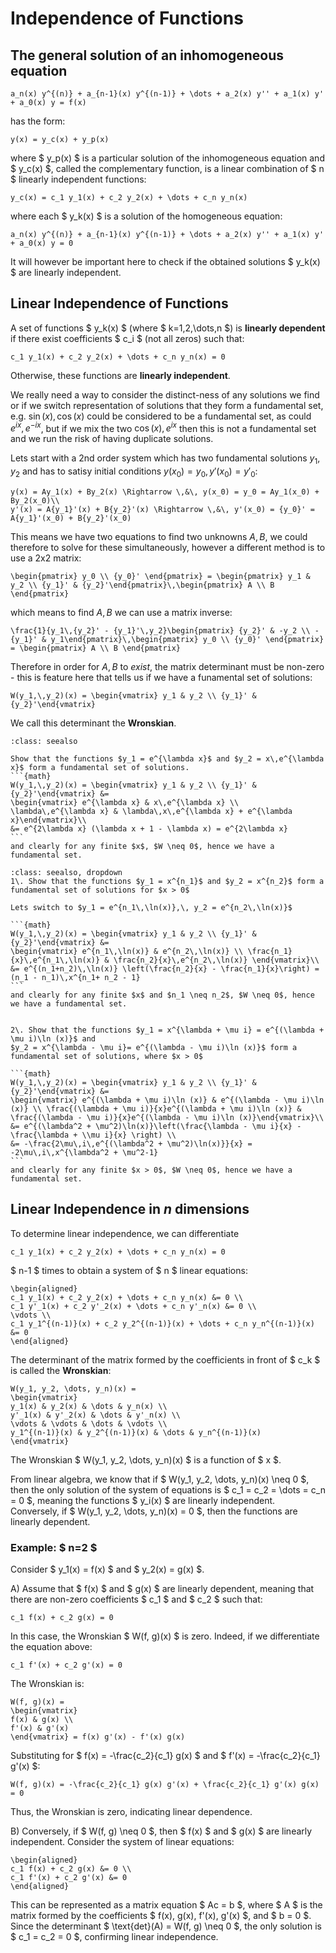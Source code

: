 # Independence of Functions

## The general solution of an inhomogeneous equation 

```{math}
a_n(x) y^{(n)} + a_{n-1}(x) y^{(n-1)} + \dots + a_2(x) y'' + a_1(x) y' + a_0(x) y = f(x)
```

has the form:

```{math}
y(x) = y_c(x) + y_p(x)
```

where $ y_p(x) $ is a particular solution of the inhomogeneous equation and $ y_c(x) $, called the complementary function, is a linear combination of $ n $ linearly independent functions:

```{math}
y_c(x) = c_1 y_1(x) + c_2 y_2(x) + \dots + c_n y_n(x)
```

where each $ y_k(x) $ is a solution of the homogeneous equation:

```{math}
a_n(x) y^{(n)} + a_{n-1}(x) y^{(n-1)} + \dots + a_2(x) y'' + a_1(x) y' + a_0(x) y = 0
```

It will however be important here to check if the obtained solutions $ y_k(x) $ are linearly independent.

## Linear Independence of Functions

A set of functions $ y_k(x) $ (where $ k=1,2,\dots,n $) is **linearly dependent** if there exist coefficients $ c_i $ (not all zeros) such that:

```{math}
c_1 y_1(x) + c_2 y_2(x) + \dots + c_n y_n(x) = 0
```

Otherwise, these functions are **linearly independent**.

We really need a way to consider the distinct-ness of any solutions we find or if we switch representation of solutions that they form a fundamental set, e.g. $\sin(x),\, \cos(x)$ could be 
considered to be a fundamental set, as could $e^{ix},\, e^{-ix}$, but if we mix the two $\cos(x),\, e^{ix}$ then this is not a fundamental set and we run the risk of having 
duplicate solutions.  

Lets start with a 2nd order system which has two fundamental solutions $y_1,\, y_2$ and has to satisy initial conditions $y(x_0) = y_0,\, y'(x_0) = y'_0$:
```{math}
y(x) = Ay_1(x) + By_2(x) \Rightarrow \,&\, y(x_0) = y_0 = Ay_1(x_0) + By_2(x_0)\\
y'(x) = A{y_1}'(x) + B{y_2}'(x) \Rightarrow \,&\, y'(x_0) = {y_0}' = A{y_1}'(x_0) + B{y_2}'(x_0)
```
This means we have two equations to find two unknowns $A,\,B$, we could therefore to solve for these simultaneously, however a different method is to use a 2x2 matrix:
```{math}
\begin{pmatrix} y_0 \\ {y_0}' \end{pmatrix} = \begin{pmatrix} y_1 & y_2 \\ {y_1}' & {y_2}'\end{pmatrix}\,\begin{pmatrix} A \\ B \end{pmatrix}
```
which means to find $A,\,B$ we can use a matrix inverse:
```{math}
\frac{1}{y_1\,{y_2}' - {y_1}'\,y_2}\begin{pmatrix} {y_2}' & -y_2 \\ -{y_1}' & y_1\end{pmatrix}\,\begin{pmatrix} y_0 \\ {y_0}' \end{pmatrix} = \begin{pmatrix} A \\ B \end{pmatrix}
```
Therefore in order for $A,\,B$ to *exist*, the matrix determinant must be non-zero - this is feature here that tells us if we have a funamental set of solutions:
```{math}
W(y_1,\,y_2)(x) = \begin{vmatrix} y_1 & y_2 \\ {y_1}' & {y_2}'\end{vmatrix}
```
We call this determinant the **Wronskian**.

````{admonition} Worked example
:class: seealso

Show that the functions $y_1 = e^{\lambda x}$ and $y_2 = x\,e^{\lambda x}$ form a fundamental set of solutions.
```{math}
W(y_1,\,y_2)(x) = \begin{vmatrix} y_1 & y_2 \\ {y_1}' & {y_2}'\end{vmatrix} &= 
\begin{vmatrix} e^{\lambda x} & x\,e^{\lambda x} \\ \lambda\,e^{\lambda x} & \lambda\,x\,e^{\lambda x} + e^{\lambda x}\end{vmatrix}\\
&= e^{2\lambda x} (\lambda x + 1 - \lambda x) = e^{2\lambda x} 
```
and clearly for any finite $x$, $W \neq 0$, hence we have a fundamental set.
````

````{admonition} Further worked examples
:class: seealso, dropdown
1\. Show that the functions $y_1 = x^{n_1}$ and $y_2 = x^{n_2}$ form a fundamental set of solutions for $x > 0$

Lets switch to $y_1 = e^{n_1\,\ln(x)},\, y_2 = e^{n_2\,\ln(x)}$

```{math}
W(y_1,\,y_2)(x) = \begin{vmatrix} y_1 & y_2 \\ {y_1}' & {y_2}'\end{vmatrix} &= 
\begin{vmatrix} e^{n_1\,\ln(x)} & e^{n_2\,\ln(x)} \\ \frac{n_1}{x}\,e^{n_1\,\ln(x)} & \frac{n_2}{x}\,e^{n_2\,\ln(x)} \end{vmatrix}\\
&= e^{(n_1+n_2)\,\ln(x)} \left(\frac{n_2}{x} - \frac{n_1}{x}\right) = (n_1 - n_1)\,x^{n_1+ n_2 - 1}
```
and clearly for any finite $x$ and $n_1 \neq n_2$, $W \neq 0$, hence we have a fundamental set.


2\. Show that the functions $y_1 = x^{\lambda + \mu i} = e^{(\lambda + \mu i)\ln (x)}$ and 
$y_2 = x^{\lambda - \mu i}= e^{(\lambda - \mu i)\ln (x)}$ form a fundamental set of solutions, where $x > 0$ 

```{math}
W(y_1,\,y_2)(x) = \begin{vmatrix} y_1 & y_2 \\ {y_1}' & {y_2}'\end{vmatrix} &= 
\begin{vmatrix} e^{(\lambda + \mu i)\ln (x)} & e^{(\lambda - \mu i)\ln (x)} \\ \frac{(\lambda + \mu i)}{x}e^{(\lambda + \mu i)\ln (x)} & \frac{(\lambda - \mu i)}{x}e^{(\lambda - \mu i)\ln (x)}\end{vmatrix}\\
&= e^{(\lambda^2 + \mu^2)\ln(x)}\left(\frac{\lambda - \mu i}{x} - \frac{\lambda + \\mu i}{x} \right) \\
&= -\frac{2\mu\,i\,e^{(\lambda^2 + \mu^2)\ln(x)}}{x} = -2\mu\,i\,x^{\lambda^2 + \mu^2-1}
```
and clearly for any finite $x > 0$, $W \neq 0$, hence we have a fundamental set.

````

## Linear Independence in $n$ dimensions
To determine linear independence, we can differentiate 
```{math}
c_1 y_1(x) + c_2 y_2(x) + \dots + c_n y_n(x) = 0
```

$ n-1 $ times to obtain a system of $ n $ linear equations:

```{math}
\begin{aligned}
c_1 y_1(x) + c_2 y_2(x) + \dots + c_n y_n(x) &= 0 \\
c_1 y'_1(x) + c_2 y'_2(x) + \dots + c_n y'_n(x) &= 0 \\
\vdots \\
c_1 y_1^{(n-1)}(x) + c_2 y_2^{(n-1)}(x) + \dots + c_n y_n^{(n-1)}(x) &= 0
\end{aligned}
```

The determinant of the matrix formed by the coefficients in front of $ c_k $ is called the **Wronskian**:

```{math}
W(y_1, y_2, \dots, y_n)(x) = 
\begin{vmatrix}
y_1(x) & y_2(x) & \dots & y_n(x) \\
y'_1(x) & y'_2(x) & \dots & y'_n(x) \\
\vdots & \vdots & \dots & \vdots \\
y_1^{(n-1)}(x) & y_2^{(n-1)}(x) & \dots & y_n^{(n-1)}(x)
\end{vmatrix}
```

The Wronskian $ W(y_1, y_2, \dots, y_n)(x) $ is a function of $ x $.

From linear algebra, we know that if $ W(y_1, y_2, \dots, y_n)(x) \neq 0 $, then the only solution of the system of equations is $ c_1 = c_2 = \dots = c_n = 0 $, meaning the functions $ y_i(x) $ are linearly independent. Conversely, if $ W(y_1, y_2, \dots, y_n)(x) = 0 $, then the functions are linearly dependent.

### Example: $ n=2 $

Consider $ y_1(x) = f(x) $ and $ y_2(x) = g(x) $.

A) Assume that $ f(x) $ and $ g(x) $ are linearly dependent, meaning that there are non-zero coefficients $ c_1 $ and $ c_2 $ such that:

```{math}
c_1 f(x) + c_2 g(x) = 0
```

In this case, the Wronskian $ W(f, g)(x) $ is zero. Indeed, if we differentiate the equation above:

```{math}
c_1 f'(x) + c_2 g'(x) = 0
```

The Wronskian is:

```{math}
W(f, g)(x) = 
\begin{vmatrix}
f(x) & g(x) \\
f'(x) & g'(x)
\end{vmatrix} = f(x) g'(x) - f'(x) g(x)
```

Substituting for $ f(x) = -\frac{c_2}{c_1} g(x) $ and $ f'(x) = -\frac{c_2}{c_1} g'(x) $:

```{math}
W(f, g)(x) = -\frac{c_2}{c_1} g(x) g'(x) + \frac{c_2}{c_1} g'(x) g(x) = 0
```

Thus, the Wronskian is zero, indicating linear dependence.

B) Conversely, if $ W(f, g) \neq 0 $, then $ f(x) $ and $ g(x) $ are linearly independent. Consider the system of linear equations:

```{math}
\begin{aligned}
c_1 f(x) + c_2 g(x) &= 0 \\
c_1 f'(x) + c_2 g'(x) &= 0
\end{aligned}
```

This can be represented as a matrix equation $ Ac = b $, where $ A $ is the matrix formed by the coefficients $ f(x), g(x), f'(x), g'(x) $, and $ b = 0 $. Since the determinant $ \text{det}(A) = W(f, g) \neq 0 $, the only solution is $ c_1 = c_2 = 0 $, confirming linear independence.

